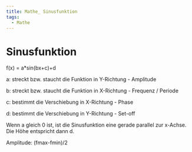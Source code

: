 ```yaml
---
title: Mathe_ Sinusfunktion
tags:
  - Mathe
---
```


# Sinusfunktion

f(x) = a*sin(bx+c)+d

a: streckt bzw. staucht die Funktion in Y-Richtung - Amplitude

b: streckt bzw. staucht die Funktion in X-Richtung - Frequenz / Periode

c: bestimmt die Verschiebung in X-Richtung - Phase

d: bestimmt die Verschiebung in Y-Richtung - Set-off

Wenn a gleich 0 ist, ist die Sinusfunktion eine gerade parallel zur x-Achse. Die Höhe entspricht dann d.

Amplitude: (fmax-fmin)/2